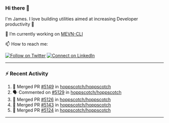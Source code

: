 ### Hi there 👋

I'm James. I love building utilities aimed at increasing Developer productivity :raised_hands: 

🔭 I’m currently working on [MEVN-CLI](https://github.com/madlabsinc/mevn-cli)

📫 How to reach me:

[![Follow on Twitter](https://img.shields.io/badge/--twitter?label=Twitter&logo=Twitter&style=social)](https://twitter.com/james_madhacks) [![Connect on LinkedIn](https://img.shields.io/badge/--linkedin?label=LinkedIn&logo=LinkedIn&style=social)](https://www.linkedin.com/in/jamesgeorge007)

---

### :zap: Recent Activity

<!--START_SECTION:activity-->
1. 🎉 Merged PR [#5149](https://github.com/hoppscotch/hoppscotch/pull/5149) in [hoppscotch/hoppscotch](https://github.com/hoppscotch/hoppscotch)
2. 🗣 Commented on [#5129](https://github.com/hoppscotch/hoppscotch/issues/5129#issuecomment-2969148088) in [hoppscotch/hoppscotch](https://github.com/hoppscotch/hoppscotch)
3. 🎉 Merged PR [#5126](https://github.com/hoppscotch/hoppscotch/pull/5126) in [hoppscotch/hoppscotch](https://github.com/hoppscotch/hoppscotch)
4. 🎉 Merged PR [#5143](https://github.com/hoppscotch/hoppscotch/pull/5143) in [hoppscotch/hoppscotch](https://github.com/hoppscotch/hoppscotch)
5. 🎉 Merged PR [#5124](https://github.com/hoppscotch/hoppscotch/pull/5124) in [hoppscotch/hoppscotch](https://github.com/hoppscotch/hoppscotch)
<!--END_SECTION:activity-->

---

<!--
**jamesgeorge007/jamesgeorge007** is a ✨ _special_ ✨ repository because its `README.md` (this file) appears on your GitHub profile.

Here are some ideas to get you started:

- 🌱 I’m currently learning ...
- 👯 I’m looking to collaborate on ...
- 🤔 I’m looking for help with ...
- 💬 Ask me about ...
- 😄 Pronouns: ...
- ⚡ Fun fact: ...
-->
